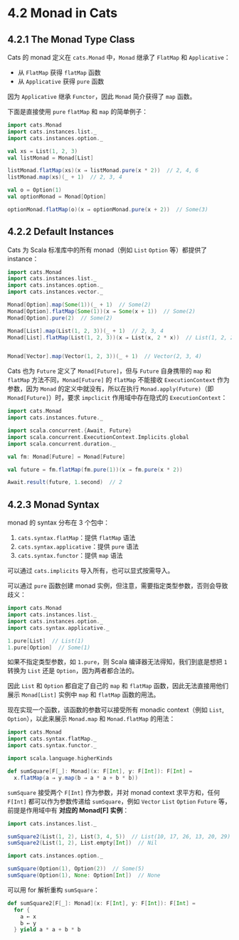 # 4.2 Monad in Cats

## 4.2.1 The Monad Type Class

Cats 的 monad 定义在 `cats.Monad` 中，`Monad` 继承了 `FlatMap` 和 `Applicative`：

* 从 `FlatMap` 获得 `flatMap` 函数
* 从 `Applicative` 获得 `pure` 函数

因为 `Applicative` 继承 `Functor`，因此 `Monad` 简介获得了 `map` 函数。

下面是直接使用 `pure` `flatMap` 和 `map` 的简单例子：

```Scala
import cats.Monad
import cats.instances.list._
import cats.instances.option._

val xs = List(1, 2, 3)
val listMonad = Monad[List]

listMonad.flatMap(xs)(x ⇒ listMonad.pure(x * 2))  // 2, 4, 6
listMonad.map(xs)(_ + 1)  // 2, 3, 4

val o = Option(1)
val optionMonad = Monad[Option]

optionMonad.flatMap(o)(x ⇒ optionMonad.pure(x + 2))  // Some(3)
```

## 4.2.2 Default Instances

Cats 为 Scala 标准库中的所有 monad（例如 `List` `Option` 等）都提供了 instance：

```Scala
import cats.Monad
import cats.instances.list._
import cats.instances.option._
import cats.instances.vector._

Monad[Option].map(Some(1))(_ + 1)  // Some(2)
Monad[Option].flatMap(Some(1))(x ⇒ Some(x + 1))  // Some(2)
Monad[Option].pure(2)  // Some(2)

Monad[List].map(List(1, 2, 3))(_ + 1)  // 2, 3, 4
Monad[List].flatMap(List(1, 2, 3))(x ⇒ List(x, 2 * x))  // List(1, 2, 2, 4, 3, 6)


Monad[Vector].map(Vector(1, 2, 3))(_ + 1)  // Vector(2, 3, 4)
```

Cats 也为 `Future` 定义了 `Monad[Future]`，但与 `Future` 自身携带的 `map` 和 `flatMap` 方法不同，`Monad[Future]` 的 `flatMap` 不能接收 `ExecutionContext` 作为参数，因为 `Monad` 的定义中就没有，所以在执行 `Monad.apply(Future)`（即 `Monad[Future]`）时，要求 `impclicit` 作用域中存在隐式的 `ExecutionContext`：

```Scala
import cats.Monad
import cats.instances.future._

import scala.concurrent.{Await, Future}
import scala.concurrent.ExecutionContext.Implicits.global
import scala.concurrent.duration._

val fm: Monad[Future] = Monad[Future]

val future = fm.flatMap(fm.pure(1))(x ⇒ fm.pure(x * 2))

Await.result(future, 1.second)  // 2
```

## 4.2.3 Monad Syntax

monad 的 syntax 分布在 3 个包中：

1. `cats.syntax.flatMap`：提供 `flatMap` 语法
2. `cats.syntax.applicative`：提供 `pure` 语法
3. `cats.syntax.functor`：提供 `map` 语法

可以通过 `cats.implicits` 导入所有，也可以显式按需导入。

可以通过 `pure` 函数创建 monad 实例，但注意，需要指定类型参数，否则会导致歧义：

```Scala
import cats.Monad
import cats.instances.list._
import cats.instances.option._
import cats.syntax.applicative._

1.pure[List]  // List(1)
1.pure[Option]  // Some(1)
```

如果不指定类型参数，如 `1.pure`，则 Scala 编译器无法得知，我们到底是想把 `1` 转换为 `List` 还是 `Option`，因为两者都合法的。

因此 `List` 和 `Option` 都自定了自己的 `map` 和 `flatMap` 函数，因此无法直接用他们展示 `Monad[List]` 实例中 `map` 和 `flatMap` 函数的用法。

现在实现一个函数，该函数的参数可以接受所有 monadic context（例如 `List`, `Option`），以此来展示 `Monad.map` 和 `Monad.flatMap` 的用法：

```Scala
import cats.Monad
import cats.syntax.flatMap._
import cats.syntax.functor._

import scala.language.higherKinds

def sumSquare[F[_]: Monad](x: F[Int], y: F[Int]): F[Int] =
  x.flatMap(a ⇒ y.map(b ⇒ a * a + b * b))
```

`sumSquare` 接受两个 `F[Int]` 作为参数，并对 monad context 求平方和，任何 `F[Int]` 都可以作为参数传递给 `sumSquare`，例如 `Vector` `List` `Option` `Future` 等，前提是作用域中有 **对应的 Monad[F] 实例**：

```Scala
import cats.instances.list._

sumSquare2(List(1, 2), List(3, 4, 5))  // List(10, 17, 26, 13, 20, 29)
sumSquare2(List(1, 2), List.empty[Int])  // Nil

import cats.instances.option._

sumSquare(Option(1), Option(2))  // Some(5)
sumSquare(Option(1), None: Option[Int])  // None
```

可以用 for 解析重构 `sumSquare`：

```Scala
def sumSquare2[F[_]: Monad](x: F[Int], y: F[Int]): F[Int] =
  for {
    a ← x
    b ← y
  } yield a * a + b * b
```
